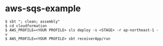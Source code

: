 aws-sqs-example
===============

```
$ sbt "; clean; assembly"
$ cd cloudformation
$ AWS_PROFILE=<YOUR PROFILE> sls deploy -s <STAGE> -r ap-northeast-1 -v
$ AWS_PROFILE=<YOUR PROFILE> sbt receiverApp/run
```
